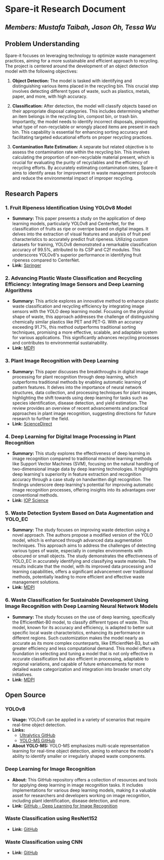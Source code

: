 # Spare-it Research Document

## *Members: Mustafa Taibah, Jason Oh, Tessa Wu*

## Problem Understanding

Spare-it focuses on leveraging technology to optimize waste management practices, aiming for a more sustainable and efficient approach to recycling. The project is centered around the development of an object detection model with the following objectives:

1. **Object Detection:** The model is tasked with identifying and distinguishing various items placed in the recycling bin. This crucial step involves detecting different types of waste, such as plastics, metals, paper, and more, with high accuracy.

2. **Classification:** After detection, the model will classify objects based on their appropriate disposal categories. This includes determining whether an item belongs in the recycling bin, compost bin, or trash bin. Importantly, the model needs to identify incorrect disposals, pinpointing what type of non-recyclable or wrongly placed items are present in each bin. This capability is essential for enhancing sorting accuracy and facilitating targeted educational efforts on proper recycling practices.

3. **Contamination Rate Estimation:** A separate but related objective is to assess the contamination rate within the recycling bin. This involves calculating the proportion of non-recyclable material present, which is crucial for evaluating the purity of recyclables and the efficiency of recycling efforts. By accurately estimating contamination rates, Spare-it aims to identify areas for improvement in waste management protocols and reduce the environmental impact of improper recycling.

## Research Papers

### 1. Fruit Ripeness Identification Using YOLOv8 Model

- **Summary:** This paper presents a study on the application of deep learning models, particularly YOLOv8 and CenterNet, for the classification of fruits as ripe or overripe based on digital images. It delves into the extraction of visual features and analysis of fruit peel characteristics to accurately predict fruit ripeness. Utilizing custom datasets for training, YOLOv8 demonstrated a remarkable classification accuracy of 99.5%, attributed to its CSP and C2f modules. This underscores YOLOv8's superior performance in identifying fruit ripeness compared to CenterNet.
- **Link:** [Springer](https://link.springer.com/article/10.1007/s11042-023-16570-9)

### 2. Advancing Plastic Waste Classification and Recycling Efficiency: Integrating Image Sensors and Deep Learning Algorithms

- **Summary:** This article explores an innovative method to enhance plastic waste classification and recycling efficiency by integrating image sensors with the YOLO deep learning model. Focusing on the physical shape of waste, this approach addresses the challenge of distinguishing chemically similar plastics like PET and PET-G. With an accuracy exceeding 91.7%, this method outperforms traditional sorting techniques, promising a more effective, scalable, and adaptable system for various applications. This significantly advances recycling processes and contributes to environmental sustainability.
- **Link:** [MDPI](https://www.mdpi.com/2076-3417/13/18/10224)

### 3. Plant Image Recognition with Deep Learning

- **Summary:** This paper discusses the breakthroughs in digital image processing for plant recognition through deep learning, which outperforms traditional methods by enabling automatic learning of pattern features. It delves into the importance of neural network structures, data collection, and processing techniques for plant images, highlighting the shift towards using deep learning for tasks such as species identification, disease detection, and yield estimation. The review provides an overview of recent advancements and practical approaches in plant image recognition, suggesting directions for future research to further the field.
- **Link:** [ScienceDirect](https://www.sciencedirect.com/science/article/pii/S016816992300460X)

### 4. Deep Learning for Digital Image Processing in Plant Recognition

- **Summary:** This study explores the effectiveness of deep learning in image recognition compared to traditional machine learning methods like Support Vector Machines (SVM), focusing on the natural handling of two-dimensional image data by deep learning technologies. It highlights deep learning's superiority in feature extraction and recognition accuracy through a case study on handwritten digit recognition. The findings underscore deep learning's potential for improving automatic image recognition processes, offering insights into its advantages over conventional methods.
- **Link:** [IOP Science](https://iopscience.iop.org/article/10.1088/1742-6596/1314/1/012148/meta)

### 5. Waste Detection System Based on Data Augmentation and YOLO_EC

- **Summary:** The study focuses on improving waste detection using a novel approach. The authors propose a modified version of the YOLO model, which is enhanced through advanced data augmentation techniques. This approach aims to address the challenges of detecting various types of waste, especially in complex environments with obscured or small objects. The study demonstrates the effectiveness of YOLO_EC in accurately identifying and classifying waste materials. The results indicate that the model, with its improved data processing and learning capabilities, offers a significant advancement over traditional methods, potentially leading to more efficient and effective waste management solutions.
- **Link:** [MDPI](https://www.mdpi.com/1424-8220/23/7/3646)

### 6. Waste Classification for Sustainable Development Using Image Recognition with Deep Learning Neural Network Models

- **Summary:** The study focuses on the use of deep learning, specifically the EfficientNet-B0 model, to classify different types of waste. This model, known for its accuracy and efficiency, is adapted to better suit specific local waste characteristics, enhancing its performance in different regions. Such customization makes the model nearly as accurate as its more complex counterparts, like EfficientNet-B3, but with greater efficiency and less computational demand. This model offers a foundation in selecting and tuning a model that is not only effective in accurate classification but also efficient in processing, adaptable to regional variations, and capable of future enhancements for more detailed waste categorization and integration into broader smart city initiatives.
- **Link:** [MDPI](https://www.mdpi.com/2071-1050/14/12/7222)

## Open Source

### YOLOv8

- **Usage:** YOLOv8 can be applied in a variety of scenarios that require real-time object detection.
- **Links:** 
  - [Ultralytics GitHub](https://github.com/ultralytics/ultralytics)
  - [YOLO-MS GitHub](https://github.com/FishAndWasabi/YOLO-MS)
- **About YOLO-MS:** YOLO-MS emphasizes multi-scale representation learning for real-time object detection, aiming to enhance the model's ability to identify smaller or irregularly shaped waste components.

### Deep Learning for Image Recognition

- **About:** This GitHub repository offers a collection of resources and tools for applying deep learning in image recognition tasks. It includes implementations for various deep learning models, making it a valuable asset for researchers and developers working on image recognition, including plant identification, disease detection, and more.
- **Link:** [GitHub - Deep Learning for Image Recognition](https://github.com/SanketD92/Deep-Learning-For-Image-Recognition)

### Waste Classification using ResNet152
- **Link:** [GitHub](https://github.com/VIJAY-GADRE/Waste_Classification_using_ResNet152)

### Waste Classification using CNN
- **Link:** [GitHub](https://github.com/aniass/Waste-Classification)

